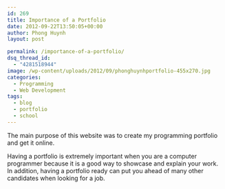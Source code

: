 ```yaml
---
id: 269
title: Importance of a Portfolio
date: 2012-09-22T13:50:05+00:00
author: Phong Huynh
layout: post

permalink: /importance-of-a-portfolio/
dsq_thread_id:
  - "4281518944"
image: /wp-content/uploads/2012/09/phonghuynhportfolio-455x270.jpg
categories:
  - Programming
  - Web Development
tags:
  - blog
  - portfolio
  - school
---
```

The main purpose of this website was to create my programming portfolio and get it online.

Having a portfolio is extremely important when you are a computer programmer because it is a good way to showcase and explain your work. In addition, having a portfolio ready can put you ahead of many other candidates when looking for a job.
